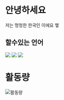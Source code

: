 # 안녕하세요
저는 멍청한 한국인 이에요 헿
## 할수있는 언어
<img src="https://img.shields.io/badge/Python-000000?style=flat-square&logo=Python&logoColor=white"/></a>
<img src="https://img.shields.io/badge/Javascript-000000?style=flat-square&logo=Javascript&logoColor=white"/></a>
<img src="https://img.shields.io/badge/++-000000?style=flat-square&logo=c&logoColor=white"/></a>


# 활동량
![활동량](https://github-readme-stats.vercel.app/api?username=5-23)
